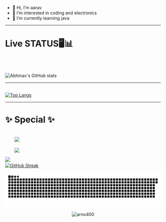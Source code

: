 - 👋 Hi, I’m aarav
- 👀 I’m interested in coding and electronics
- 🌱 I’m currently learning java
<hr>
<h1>Live STATUS🖥📊</h1><br>
<br>

![Abhinav's GitHub stats](https://github-readme-stats.vercel.app/api?username=arno400&theme=cobalt&show_icons=true&hide_border=true&include_all_commits=true&count_private=true)<br><hr><br>
[![Top Langs](https://github-readme-stats.vercel.app/api/top-langs/?username=arno400&theme=cobalt&hide_border=true&layout=compact)](https://github.com/arno400/github-readme-stats)
<br><hr>
<h1>✨ Special ✨</h1><br>
<a href="https://github.com/arno400/Code-1.7" style="margin:30px;display:inline;">
  <img align="center" src="https://github-readme-stats.vercel.app/api/pin/?username=arno400&repo=Code-1.7&theme=radical&hide_border=true&show_owner=true" />
  </a><br><br>
<a href="https://github.com/arno400/PWA" style="margin:30px;display:inline;">
  <img align="center" src="https://github-readme-stats.vercel.app/api/pin/?username=arno400&repo=PWA&theme=radical&hide_border=true&show_owner=true" />
</a>

![](https://github-profile-summary-cards.vercel.app/api/cards/profile-details?username=arno400&theme=dark)<br>
[![GitHub Streak](https://github-readme-streak-stats.herokuapp.com/?user=arno400&theme=dark)](https://git.io/streak-stats)<br>

![snake gif](https://github.com/arno400/arno400/blob/output/github-contribution-grid-snake.svg)

<p align="center"> <img src="https://komarev.com/ghpvc/?username=arno400&label=Profile%20views&color=0e75b6&style=flat" alt="arno400" /> </p>
<!---
arno400/arno400 is a ✨ special ✨ repository because its `README.md` (this file) appears on your GitHub profile.
You can click the Preview link to take a look at your changes.
--->


